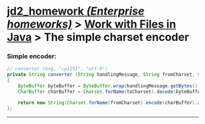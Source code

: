 # [jd2_homework *(Enterprise homeworks)*][goBack] > [Work with Files in Java][wwf] > The simple charset encoder
[goBack]: ../../README.md
[wwf]: work_with_files_in_java.md

<!-- ---------------------------------- * Navigation * ---------------------------------- -->

### Simple encoder: 
```java
// converter (msg, "cp1251", "utf-8")
private String converter (String handlingMessage, String fromCharset, String toCharset)
{
    ByteBuffer byteBuffer = ByteBuffer.wrap(handlingMessage.getBytes());
    CharBuffer charBuffer = Charset.forName(toCharset).decode(byteBuffer);

    return new String(Charset.forName(fromCharset).encode(charBuffer).array());
};
```

---